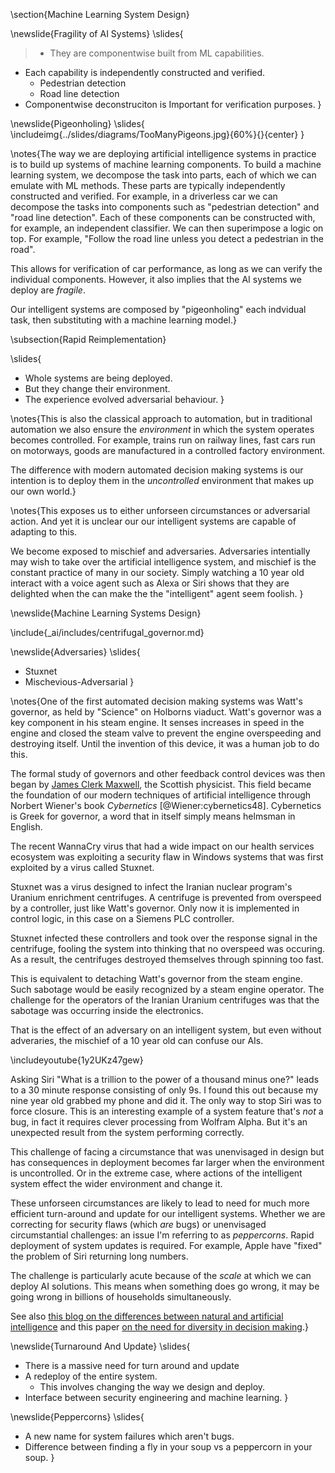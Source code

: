 \section{Machine Learning System Design}

\newslide{Fragility of AI Systems}
\slides{
> * They are componentwise built from ML capabilities.
  * Each capability is independently constructed and verified.
      * Pedestrian detection
      * Road line detection
  * Componentwise deconstruciton is Important for verification purposes.
}

\newslide{Pigeonholing}
\slides{
\includeimg{../slides/diagrams/TooManyPigeons.jpg}{60%}{}{center}
}

\notes{The way we are deploying artificial intelligence systems in practice is to build up systems of machine learning components. To build a machine learning system, we decompose the task into parts, each of which we can emulate with ML methods. These parts are typically independently constructed and verified. For example, in a driverless car we can decompose the tasks into components such as "pedestrian detection" and "road line detection". Each of these components can be constructed with, for example, an independent classifier. We can then superimpose a logic on top. For example, "Follow the road line unless you detect a pedestrian in the road". 

This allows for verification of car performance, as long as we can verify the individual components. However, it also implies that the AI systems we deploy are *fragile*.

Our intelligent systems are composed by "pigeonholing" each indvidual task, then substituting with a machine learning model.}

\subsection{Rapid Reimplementation}

\slides{
* Whole systems are being deployed.
* But they change their environment.
* The experience evolved adversarial behaviour.
}

\notes{This is also the classical approach to automation, but in traditional automation we also ensure the *environment* in which the system operates becomes controlled. For example, trains run on railway lines, fast cars run on motorways, goods are manufactured in a controlled factory environment. 

The difference with modern automated decision making systems is our intention is to deploy them in the *uncontrolled* environment that makes up our own world.}

\notes{This exposes us to either unforseen circumstances or adversarial action. And yet it is unclear our our intelligent systems are capable of adapting to this.

We become exposed to mischief and adversaries. Adversaries intentially may wish to take over the artificial intelligence system, and mischief is the constant practice of many in our society. Simply watching a 10 year old interact with a voice agent such as Alexa or Siri shows that they are delighted when the can make the the "intelligent" agent seem foolish. }

\newslide{Machine Learning Systems Design}

\include{_ai/includes/centrifugal_governor.md}

\newslide{Adversaries}
\slides{
* Stuxnet
* Mischevious-Adversarial
}

\notes{One of the first automated decision making systems was Watt's governor, as held by "Science" on Holborns viaduct. Watt's governor was a key component in his steam engine. It senses increases in speed in the engine and closed the steam valve to prevent the engine overspeeding and destroying itself. Until the invention of this device, it was a human job to do this. 

The formal study of governors and other feedback control devices was then began by [James Clerk Maxwell](https://en.wikipedia.org/wiki/James_Clerk_Maxwell), the Scottish physicist. This field became the foundation of our modern techniques of artificial intelligence through Norbert Wiener's book *Cybernetics* [@Wiener:cybernetics48]. Cybernetics is Greek for governor, a word that in itself simply means helmsman in English. 

The recent WannaCry virus that had a wide impact on our health services ecosystem was exploiting a security flaw in Windows systems that was first exploited by a virus called Stuxnet.

Stuxnet was a virus designed to infect the Iranian nuclear program's Uranium enrichment centrifuges. A centrifuge is prevented from overspeed by a controller, just like Watt's governor. Only now it is implemented in control logic, in this case on a Siemens PLC controller. 

Stuxnet infected these controllers and took over the response signal in the centrifuge, fooling the system into thinking that no overspeed was occuring. As a result, the centrifuges destroyed themselves through spinning too fast. 

This is equivalent to detaching Watt's governor from the steam engine. Such sabotage would be easily recognized by a steam engine operator. The challenge for the operators of the Iranian Uranium centrifuges was that the sabotage was occurring inside the electronics.

That is the effect of an adversary on an intelligent system, but even without adveraries, the mischief of a 10 year old can confuse our AIs.

\includeyoutube{1y2UKz47gew}

Asking Siri "What is a trillion to the power of a thousand minus one?" leads to a 30 minute response consisting of only 9s. I found this out because my nine year old grabbed my phone and did it. The only way to stop Siri was to force closure. This is an interesting example of a system feature that's *not* a bug, in fact it requires clever processing from Wolfram Alpha. But it's an unexpected result from the system performing correctly. 

This challenge of facing a circumstance that was unenvisaged in design but has consequences in deployment becomes far larger when the environment is uncontrolled. Or in the extreme case, where actions of the intelligent system effect the wider environment and change it.

These unforseen circumstances are likely to lead to need for much more efficient turn-around and update for our intelligent systems. Whether we are correcting for security flaws (which *are* bugs) or unenvisaged circumstantial challenges: an issue I'm referring to as *peppercorns*. Rapid deployment of system updates is required. For example, Apple have "fixed" the problem of Siri returning long numbers.

The challenge is particularly acute because of the *scale* at which we can deploy AI solutions. This means when something does go wrong, it may be going wrong in billions of households simultaneously.

See also [this blog on the differences between natural and artificial intelligence](http://inverseprobability.com/2018/02/06/natural-and-artificial-intelligence) and this paper [on the need for diversity in decision making](http://inverseprobability.com/2017/11/15/decision-making).}

\newslide{Turnaround And Update}
\slides{
* There is a massive need for turn around and update
* A redeploy of the entire system.
    * This involves changing the way we design and deploy.
* Interface between security engineering and machine learning.
}

\newslide{Peppercorns}
\slides{
* A new name for system failures which aren't bugs.
* Difference between finding a fly in your soup vs a peppercorn in your soup. 
}


